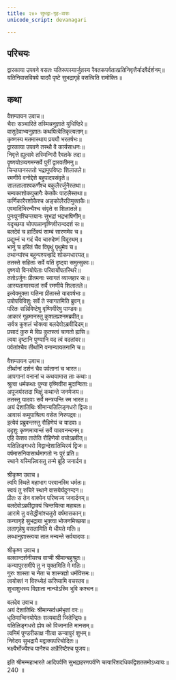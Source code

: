 ```yaml
---
title: २४० सुभद्रा-गृह-वासः
unicode_script: devanagari

---
```

## परिचयः

द्वारकाया उपवने वसतः यतिरूपस्यार्जुतस्य रैवतकपर्वतात्प्रतिनिवृत्तैर्यादवैर्दर्शनम्॥  
यतिनिवासविषये यादवै पृष्टे सुभद्रागृहे वसत्विति रामोक्तिः॥  

## कथा

वैशम्पायन उवाच॥  
चैराः सञ्चारिते तस्मिन्ननुज्ञाते युधिष्ठिरे॥  
वासुदेवाभ्यनुज्ञातः कथयित्वेतिकृत्यताम्॥  
कृष्णस्य मतमास्थाय प्रययौ भरतर्षभः॥  
द्वारकाया उपवने तस्थौ वै कार्यसाधनः॥  
निवृत्ते ह्युत्सवे तस्मिन्गिरौ रैवतके तदा॥  
वृष्णयोऽप्यगमन्सर्वे पुरीं द्वारवतीमनु॥  
चिन्तयानस्ततो भद्रामुपविष्टः शिलातले॥  
रमणीये वनोद्देशे बहुपादपसंवृते॥  
सालतालाश्वकर्णैश्च बकुलैरर्जुनैस्तथा॥  
चम्पकाशोकपुन्नागैः केतकैः पाटलैस्तथा॥  
कर्णिकारैरशोकैश्च अङ्कोलैरतिमुक्तकैः॥  
एवमादिभिरन्यैश्च संवृते स शिलातले॥  
पुनःपुनश्चिन्तयानः सुभद्रां भद्रभाषिणीम्॥  
यदृच्छया चोपपन्नान्वृष्णिवीरान्ददर्श सः॥  
बलदेवं च हार्दिक्यं साम्बं सारणमेव च॥  
प्रद्युम्नं च गदं चैव चारुदेष्णं विदूरथम्॥  
भानुं च हरितं चैव विपृथुं पृथुमेव च॥  
तथान्यांश्च बहून्पश्यन्हृदि शोकमधारयत्॥  
ततस्ते सहिताः सर्वे यतिं दृष्ट्वा समुत्सुकाः॥  
वृष्णयो विनयोपेताः परिवार्योपतस्थिरे॥  
ततोऽर्जुनः प्रीतमनाः स्वागतं व्याजहार सः॥  
आस्यतामास्यतां सर्वै रमणीये शिलातले॥  
इत्येवमुक्ता यतिना प्रीतास्ते यादवर्षभाः॥  
उपोपविविशुः सर्वे ते स्वागतमिति ब्रुवन्॥  
परितः सन्निविष्टेषु वृष्णिवीरेषु पाण्डवः॥  
आकारं गूहमानस्तु कुशलप्रश्नमब्रवीत्॥  
सर्वत्र कुशलं चोक्त्वा बलदेवोऽब्रवीदिदम्॥  
प्रसादं कुरु मे विप्र कुतस्त्वं चागतो ह्यसि॥  
त्वया दृष्टानि पुण्यानि वद त्वं वदतांवर॥  
पर्वतांश्चैव तीर्थानि वनान्यायतनानि च॥  

वैशम्पायन उवाच॥  
तीर्थानां दर्शनं चैव पर्वतानां च भारत॥  
आपगानां वनानां च कथयामास ताः कथाः॥  
श्रुत्वा धर्मकथाः पुण्या वृष्णिवीरा मुदान्विताः॥  
अपूजयंस्तदा भिक्षुं कथान्ते जनमेजय॥  
ततस्तु यादवाः सर्वे मन्त्रयन्ति स्म भारत॥  
अयं देशातिथिः श्रीमान्यतिलिङ्गधरो द्विजः॥  
आवासं कमुपाश्रित्य वसेत निरुपद्रवः॥  
इत्येवं प्रब्रुवन्तस्तु रौहिणेयं च यादवाः॥  
ददृशुः कृष्णमायान्तं सर्वे यादवनन्दनम्॥  
एहि केशव तातेति रौहिणेयो वचोऽब्रवीत्॥  
यतिलिङ्गधरो विद्वान्देशातिथिरयं द्विजः॥  
वर्षमासनिवासार्थमागतो नः पुरं प्रति॥  
स्थाने यस्मिन्निवसतु तन्मे ब्रूहि जनार्दन॥  

श्रीकृष्ण उवाच॥  
त्वयि स्थिते महाभाग परवानस्मि धर्मतः॥  
स्वयं तु रुचिरे स्थाने वासयेर्यदुनन्दन॥  
प्रीतः स तेन वाक्येन परिष्वज्य जनार्दनम्॥  
बलदेवोऽब्रवीद्वाक्यं चिन्तयित्वा महाबलः॥  
आरामे तु वसेद्धीमांश्चतुरो वर्षमासकान्॥  
कन्यागृहे सुभद्राया भुक्त्वा भोजनमिच्छया॥  
लतागृहेषु वसतामिति मे धीयते मतिः॥  
लब्धानुज्ञास्त्वया तात मन्यन्ते सर्वयादवाः॥  

श्रीकृष्ण उवाच॥  
बलवान्दर्शनीयश्च वाग्मी श्रीमान्बहुश्रुतः॥  
कन्यापुरसमीपे तु न युक्तमिति मे मतिः॥  
गुरुः शास्ता च नेता च शास्त्रज्ञो धर्मवित्तमः॥  
त्वयोक्तं न विरुध्येहं करिष्यामि वचस्तव॥  
शुभाशुभस्य विज्ञाता नान्योऽस्मि भुवि कश्चन॥  

बलदेव उवाच॥  
अयं देशातिथिः श्रीमान्सर्वधर्मभृतां वरः॥  
धृतिमान्विनयोपेतः सत्यबादी जितेन्द्रियः॥  
यतिलिङ्गधरो ह्येष को विजानाति मानसम्॥  
त्वमिमं पुण्डरीकाक्ष नीत्वा कन्यापुरं शुभम्॥  
निवेदय सुभद्रायै मद्वाक्यपरिचोदितः॥  
भक्ष्यैर्भोज्यैश्च पानैश्च अन्नैरिष्टैश्च पूजय॥  

इति श्रीमन्महाभारते आदिपर्वणि सुभद्राहरणपर्वणि चत्वारिंशदधिकद्विशततमोऽध्यायः॥  
240 ॥  